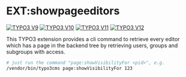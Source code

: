 # EXT:showpageeditors
[![TYPO3 V9](https://img.shields.io/badge/TYPO3-9-orange.svg)](https://get.typo3.org/version/9)
[![TYPO3 V10](https://img.shields.io/badge/TYPO3-10-orange.svg)](https://get.typo3.org/version/10)
[![TYPO3 V11](https://img.shields.io/badge/TYPO3-11-orange.svg)](https://get.typo3.org/version/11)
[![TYPO3 V12](https://img.shields.io/badge/TYPO3-12-orange.svg)](https://get.typo3.org/version/12)

This TYPO3 extension provides a cli command to retrieve every editor which has a
page in the backend tree by retrieving users, groups and subgroups with access.

```sh
# just run the command "page:showVisibilityFor <pid>", e.g.
/vendor/bin/typo3cms page:showVisibilityFor 123
```
